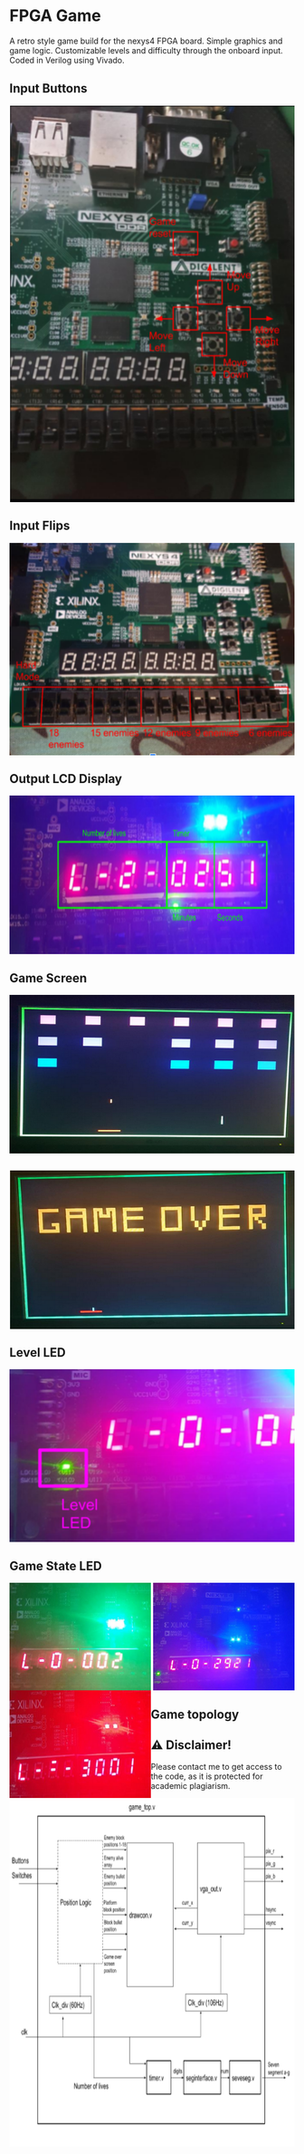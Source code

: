 # FPGA Game
A retro style game build for the nexys4 FPGA board. Simple graphics and game logic. Customizable levels and difficulty through the onboard input. Coded in Verilog using Vivado.

## Input Buttons
<img src="https://raw.githubusercontent.com/cooltheo17/FPGA-Game/main/images/image_1.png" align="center"
width="515" height="700">
## Input Flips
<img src="https://raw.githubusercontent.com/cooltheo17/FPGA-Game/main/images/image_2.png" align="center"
width="520" height="375">
## Output LCD Display
<img src="https://raw.githubusercontent.com/cooltheo17/FPGA-Game/main/images/image_3.png" align="center"
width="680" height="280">
## Game Screen
<img src="https://raw.githubusercontent.com/cooltheo17/FPGA-Game/main/images/image_4.png" align="center"
width="680" height="280">
##
<img src="https://raw.githubusercontent.com/cooltheo17/FPGA-Game/main/images/image_5.png" align="center"
width="680" height="280"> 
## Level LED
<img src="https://raw.githubusercontent.com/cooltheo17/FPGA-Game/main/images/image_6.png" align="center"
width="505" height="305">
## Game State LED
<img src="https://raw.githubusercontent.com/cooltheo17/FPGA-Game/main/images/image_7.png" align="right"
width="250" height="190">
<img src="https://raw.githubusercontent.com/cooltheo17/FPGA-Game/main/images/image_8.png" align="center"
width="250" height="190">
<img src="https://raw.githubusercontent.com/cooltheo17/FPGA-Game/main/images/image_9.png" align="left"
width="250" height="190">
## Game topology
<img src="https://raw.githubusercontent.com/cooltheo17/FPGA-Game/main/images/image_10.png" align="left"
width="815" height="615">
## 
## ⚠️ Disclaimer!
Please contact me to get access to the code, as it is protected for academic plagiarism.

